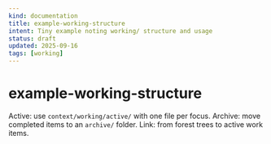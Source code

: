 ```yaml
---
kind: documentation
title: example-working-structure
intent: Tiny example noting working/ structure and usage
status: draft
updated: 2025-09-16
tags: [working]
---
```


# example-working-structure

Active: use `context/working/active/` with one file per focus.
Archive: move completed items to an `archive/` folder.
Link: from forest trees to active work items.
